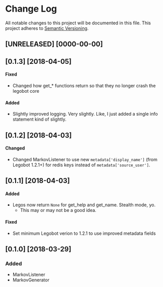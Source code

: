 # Change Log

All notable changes to this project will be documented in this file.
This project adheres to [Semantic Versioning](http://semver.org/).

## [UNRELEASED] [0000-00-00]

## [0.1.3] [2018-04-05]
#### Fixed
 - Changed how get_* functions return so that they no longer crash the legobot core

#### Added
 - Slightly improved logging. Very slightly. Like, I just added a single info statement kind of slightly.

## [0.1.2] [2018-04-03]
#### Changed
 - Changed MarkovListener to use new `metadata['display_name']` (from Legobot 1.2.1+) for redis keys instead of `metadata['source_user']`.

## [0.1.1] [2018-04-03]
#### Added
 - Legos now return `None` for get_help and get_name. Stealth mode, yo.
   - This may or may not be a good idea.

#### Fixed
 - Set minimum Legobot verion to 1.2.1 to use improved metadata fields

## [0.1.0] [2018-03-29]
### Added
 - MarkovListener
 - MarkovGenerator
